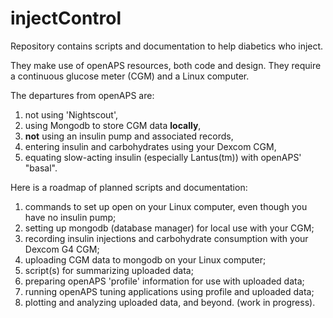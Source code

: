 # injectControl
Repository contains scripts and documentation to help diabetics who inject.  

They make use of openAPS resources, both code and design.  They require a continuous glucose meter (CGM) 
and a Linux computer.

The departures from openAPS are: 
1. not using 'Nightscout', 
2. using Mongodb to store CGM data **locally**, 
3. **not** using an insulin pump and associated records,
4. entering insulin and carbohydrates using your Dexcom CGM,
5. equating slow-acting insulin (especially Lantus(tm)) with openAPS' "basal".

Here is a roadmap of planned scripts and documentation:
1. commands to set up open on your Linux computer, even though you have no insulin pump;
2. setting up mongodb (database manager) for local use with your CGM;
3. recording insulin injections and carbohydrate consumption with your Dexcom G4 CGM;
4. uploading CGM data to mongodb on your Linux computer;
5. script(s) for summarizing uploaded data;
6. preparing openAPS 'profile' information for use with uploaded data;
7. running openAPS tuning applications using profile and uploaded data;
8. plotting and analyzing uploaded data, and beyond.  (work in progress).

